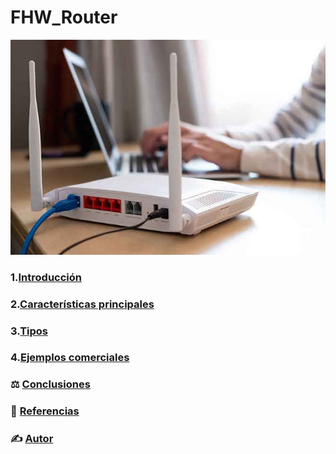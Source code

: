 # FHW_Router

![Router](/img/Router.jpeg)

### 1.[Introducción](definicion.md)
### 2.[Características principales](Caracteristicas.md)
### 3.[Tipos](tipos.md)
### 4.[Ejemplos comerciales](ejemplos_comerciales.md)


### ⚖️ [Conclusiones](conclusiones.md)
### 📑 [Referencias](referencias.md)
### ✍️ [Autor](autor.md)


